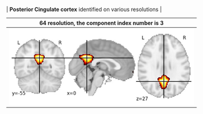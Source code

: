 


| **Posterior Cingulate cortex** identified on various resolutions |

| 64 resolution, the component index number is 3|  
|:---:|  
| ![Component 64](../64/final/3.jpg "From component 64: Posterior Cingulate cortex") |
